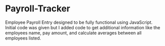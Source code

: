 # Payroll-Tracker
Employee Payroll Entry designed to be fully functional using JavaScript. Initial code was given but I added code to get additional information like the employees name, pay amount, and calculate averages between all employees listed.
